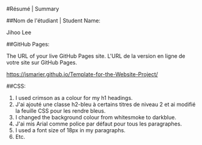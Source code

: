 #Résumé | Summary

##Nom de l'étudiant | Student Name:

Jihoo Lee

##GitHub Pages:

The URL of your live GitHub Pages site. L'URL de la version en ligne de votre site sur GitHub Pages.

https://jsmarier.github.io/Template-for-the-Website-Project/

##CSS:

1. I used crimson as a colour for my h1 headings.
2. J'ai ajouté une classe h2-bleu à certains titres de niveau 2 et ai modifié la feuille CSS pour les rendre bleus.
3. I changed the background colour from whitesmoke to darkblue.
4. J'ai mis Arial comme police par défaut pour tous les paragraphes.
5. I used a font size of 18px in my paragraphs.
6. Etc.
